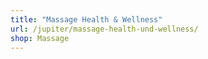 ```yaml
---
title: "Massage Health & Wellness"
url: /jupiter/massage-health-und-wellness/
shop: Massage
---
```

